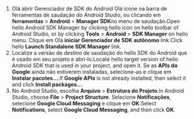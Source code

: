1. <span data-ttu-id="77b77-101">Olá abrir Gerenciador de SDK do Android Olá ícone na barra de ferramentas de saudação do Android Studio, ou clicando em **ferramentas** > **Android** > **Manager SDK**no menu de saudação.</span><span class="sxs-lookup"><span data-stu-id="77b77-101">Open hello Android SDK Manager by clicking hello icon on hello toolbar of Android Studio, or by clicking **Tools** > **Android** > **SDK Manager** on hello menu.</span></span> <span data-ttu-id="77b77-102">Clique em Olá **iniciar Gerenciador de SDK autônomo** link.</span><span class="sxs-lookup"><span data-stu-id="77b77-102">Click hello **Launch Standalone SDK Manager** link.</span></span>
2. <span data-ttu-id="77b77-103">Localize a versão de destino de saudação do hello SDK do Android que é usado em seu projeto e abri-lo.</span><span class="sxs-lookup"><span data-stu-id="77b77-103">Locate hello target version of hello Android SDK that is used in your project, and open it.</span></span> <span data-ttu-id="77b77-104">Se as **APIs do Google** ainda não estiverem instaladas, selecione-as e clique em **Instalar pacotes...**.</span><span class="sxs-lookup"><span data-stu-id="77b77-104">If **Google APIs** is not already installed, then select it and click **Install packages...**.</span></span>
3. <span data-ttu-id="77b77-105">No Android Studio, escolha **Arquivo** > **Estrutura do Projeto**.</span><span class="sxs-lookup"><span data-stu-id="77b77-105">In Android Studio, choose **File** > **Project Structure**.</span></span> <span data-ttu-id="77b77-106">Selecione **Notificações**, selecione **Google Cloud Messaging** e clique em **OK**.</span><span class="sxs-lookup"><span data-stu-id="77b77-106">Select **Notifications**, select **Google Cloud Messaging**, and then click **OK**.</span></span>

<!--
3. Open **AndroidManifest.xml** and add this tag toohello *application* tag.

        <meta-data android:name="com.google.android.gms.version"
            android:value="@integer/google_play_services_version" />
-->
